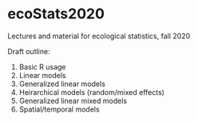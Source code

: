 # ecoStats2020
Lectures and material for ecological statistics, fall 2020

Draft outline:

1) Basic R usage
2) Linear models
3) Generalized linear models
4) Heirarchical models (random/mixed effects)
5) Generalized linear mixed models
6) Spatial/temporal models